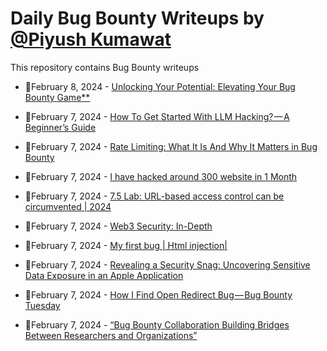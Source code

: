 # Daily Bug Bounty Writeups by [@Piyush Kumawat](https://twitter.com/piyush_supiy) 
This repository contains Bug Bounty writeups

<!-- BLOG-POST-LIST:START -->
 - 💯February 8, 2024 - [Unlocking Your Potential: Elevating Your Bug Bounty Game**](https://medium.com/@mrraghavop12/unlocking-your-potential-elevating-your-bug-bounty-game-5cbf22c4de00?source=rss------bug_bounty-5) 

 - 💯February 7, 2024 - [How To Get Started With LLM Hacking? — A Beginner’s Guide](https://medium.com/@hetisdemerckx/how-to-get-started-with-llm-hacking-a-beginners-guide-273af158b4b0?source=rss------bug_bounty-5) 

 - 💯February 7, 2024 - [Rate Limiting: What It Is And Why It Matters in Bug Bounty](https://infosecwriteups.com/rate-limiting-what-it-is-and-why-it-matters-in-bug-bounty-b0d2ce574049?source=rss------bug_bounty-5) 

 - 💯February 7, 2024 - [I have hacked around 300 website in 1 Month](https://systemweakness.com/i-have-hacked-around-300-website-in-1-month-30417030560b?source=rss------bug_bounty-5) 

 - 💯February 7, 2024 - [7.5 Lab: URL-based access control can be circumvented | 2024](https://cyberw1ng.medium.com/7-5-lab-url-based-access-control-can-be-circumvented-2024-f101542e9402?source=rss------bug_bounty-5) 

 - 💯February 7, 2024 - [Web3 Security: In-Depth](https://medium.com/coinmonks/web3-security-in-depth-e102fb262a3a?source=rss------bug_bounty-5) 

 - 💯February 7, 2024 - [My first bug | Html injection|](https://medium.com/@pandeyrishu621/my-first-bug-html-injection-82bbad239934?source=rss------bug_bounty-5) 

 - 💯February 7, 2024 - [Revealing a Security Snag: Uncovering Sensitive Data Exposure in an Apple Application](https://medium.com/@jazdprince/revealing-a-security-snag-uncovering-sensitive-data-exposure-in-an-apple-application-c93da97cae0d?source=rss------bug_bounty-5) 

 - 💯February 7, 2024 - [How I Find Open Redirect Bug — Bug Bounty Tuesday](https://medium.com/@kerstan/how-i-find-open-redirect-bug-bug-bounty-tuesday-40cc560c9cec?source=rss------bug_bounty-5) 

 - 💯February 7, 2024 - [“Bug Bounty Collaboration Building Bridges Between Researchers and Organizations”](https://medium.com/@Land2Cyber/bug-bounty-collaboration-building-bridges-between-researchers-and-organizations-176bd4c20f70?source=rss------bug_bounty-5) 
<!-- BLOG-POST-LIST:END -->
